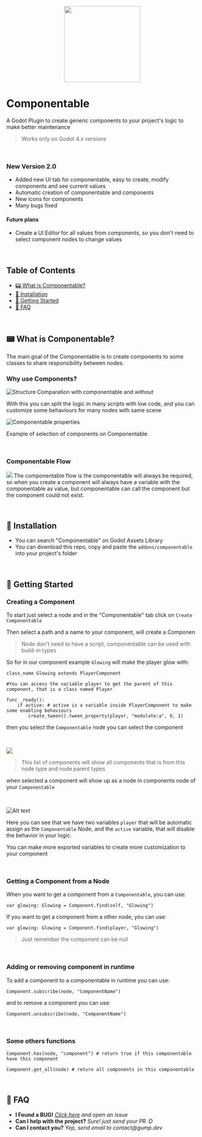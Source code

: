 <p align="center">
  <img src="images/icon.png" height="200px" />
</p>

# Componentable

A Godot Plugin to create generic components to your project's logic to make better maintenance

> Works only on Godot 4.x versions

<br>

### New Version 2.0

- Added new UI tab for componentable, easy to create, modify components and see current values
- Automatic creation of componentable and components
- New icons for components
- Many bugs fixed

#### Future plans

- Create a UI Editor for all values from components, so you don't need to select component nodes to change values

<br>

## Table of Contents

- [📟 What is Componentable?](#what-is-componatable)
- [🔧 Installation](#installation)
- [📝 Getting Started](#getting-started)
- [🤔 FAQ](#faq)

<br>
<a id="what-is-componentable"></a>

## 📟 What is Componentable?

The main goal of the Componentable is to create components to some classes to share responsibility between nodes.

### Why use Components?

![Structure Comparation with componentable and without](images/componentable_compare.png)

With this you can split the logic in many scripts with low code, and you can customize some behaviours for many nodes with same scene

![Componentable properties](images/componentable_properties.png)

Example of selection of components on Componentable

<br>

### Componentable Flow

![](images/component_flow.png)
The componentable flow is the componentable will always be required, so when you create a component will always have a variable with the componentable as value, but componentable can call the component but the component could not exist.

<br>
<a id="installation"></a>

## 🔧 Installation

- You can search "Componentable" on Godot Assets Library
- You can download this repo, copy and paste the `addons/componentable` into your project's folder

<br>
<a id="getting-started"></a>

## 📝 Getting Started

### Creating a Component

To start just select a node and in the "Componentable" tab click on `Create Componentable`

Then select a path and a name to your component, will create a Componen
> Node don't need to have a script, componentable can be used with build-in types

So for in our component example `Glowing` will make the player glow with:

```godot
class_name Glowing extends PlayerComponent

#You can access the variable player to get the parent of this component, that is a class named Player

func _ready():
	if active: # active is a variable inside PlayerComponent to make some enabling behaviours
		create_tween().tween_property(player, "modulate:a", 0, 1)
```

then you select the `Componentable` node you can select the component

<br>

![](images/enabling_component.png)

> This list of components will show all components that is from this node type and node parent types

when selected a component will show up as a node in components node of your `Componentable`

<br>

![Alt text](images/component_node.png)

Here you can see that we have two variables `player` that will be automatic assign as the `Componentable` Node, and the `active` variable, that will disable the behavior in your logic.

You can make more exported variables to create more customization to your component

<br>

### Getting a Component from a Node

When you want to get a component from a `Componentable`, you can use:

```godot
var glowing: Glowing = Component.find(self, "Glowing")
```

If you want to get a component from a other node, you can use:

```godot
var glowing: Glowing = Component.find(player, "Glowing")
```

> Just remember the component can be null

<br>

### Adding or removing component in runtime

To add a component to a componentable in runtime you can use:

```godot
Component.subscribe(node, "ComponentName")
```

and to remove a component you can use:

```godot
Component.unsubscribe(node, "ComponentName")
```

<br>

### Some others functions

```godot
Component.has(node, "component") # return true if this componentable have this component

Component.get_all(node) # return all components in this componentable
```

<br>
<a id="faq"></a>

## 🤔 FAQ

- **I Found a BUG!** _[Click here](https://github.com/GumpDev/componentable/issues) and open an issue_
- **Can I help with the project?** _Sure! just send your PR :D_
- **Can I contact you?** _Yep, send email to contact@gump.dev_
